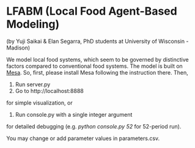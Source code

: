 # LFABM (Local Food Agent-Based Modeling)
(by Yuji Saikai & Elan Segarra, PhD students at University of Wisconsin - Madison)

We model local food systems, which seem to be governed by distinctive factors compared to conventional food systems.  The model is built on [Mesa](https://github.com/projectmesa/mesa). So, first, please install Mesa following the instruction there. Then,

1. Run server.py
2. Go to http://localhost:8888

for simple visualization, or

1. Run console.py with a single integer argument

for detailed debugging  (e.g. _python console.py 52_ for 52-period run).

You may change or add parameter values in parameters.csv.
